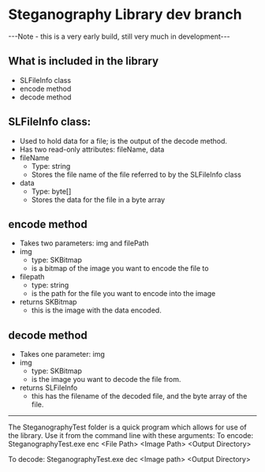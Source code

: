 # Steganography Library dev branch
---Note - this is a very early build, still very much in development---
## What is included in the library
* SLFileInfo class
* encode method
* decode method

## SLFileInfo class:
* Used to hold data for a file; is the output of the decode method.
* Has two read-only attributes: fileName, data
* fileName
  * Type: string
  * Stores the file name of the file referred to by the SLFileInfo class
* data
  * Type: byte[]
  * Stores the data for the file in a byte array

## encode method
* Takes two parameters: img and filePath
* img
  * type: SKBitmap
  * is a bitmap of the image you want to encode the file to
* filepath
  * type: string
  * is the path for the file you want to encode into the image
* returns SKBitmap
  * this is the image with the data encoded.

## decode method
* Takes one parameter: img
* img
  * type: SKBitmap
  * is the image you want to decode the file from.
* returns SLFileInfo
  * this has the filename of the decoded file, and the byte array of the file.
___
The SteganographyTest folder is a quick program which allows for use of the library. Use it from the command line with these arguments:
To encode:
SteganographyTest.exe enc \<File Path\> \<Image Path\> \<Output Directory\>

To decode:
SteganographyTest.exe dec \<Image path\> \<Output Directory\>
